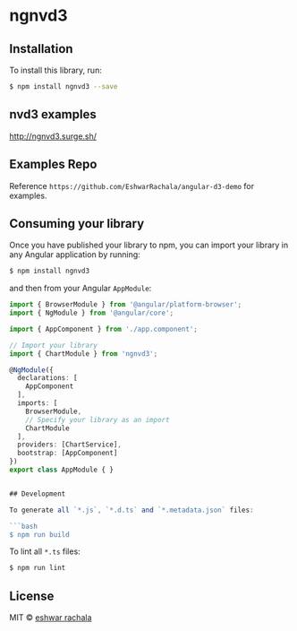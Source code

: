 # ngnvd3

## Installation

To install this library, run:

```bash
$ npm install ngnvd3 --save
```

## nvd3 examples 
http://ngnvd3.surge.sh/

## Examples Repo
Reference `https://github.com/EshwarRachala/angular-d3-demo` for examples.

## Consuming your library

Once you have published your library to npm, you can import your library in any Angular application by running:

```bash
$ npm install ngnvd3
```

and then from your Angular `AppModule`:

```typescript
import { BrowserModule } from '@angular/platform-browser';
import { NgModule } from '@angular/core';

import { AppComponent } from './app.component';

// Import your library
import { ChartModule } from 'ngnvd3';

@NgModule({
  declarations: [
    AppComponent
  ],
  imports: [
    BrowserModule,
    // Specify your library as an import
    ChartModule
  ],
  providers: [ChartService],
  bootstrap: [AppComponent]
})
export class AppModule { }


## Development

To generate all `*.js`, `*.d.ts` and `*.metadata.json` files:

```bash
$ npm run build
```

To lint all `*.ts` files:

```bash
$ npm run lint
```

## License

MIT © [eshwar rachala](mailto:eshwar.appdev@gmail.com)
